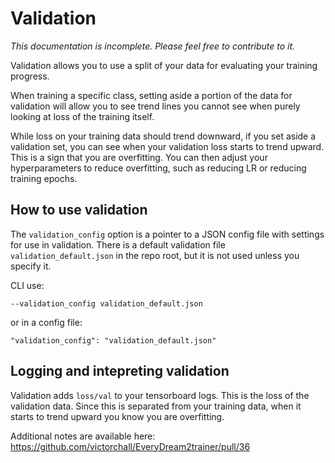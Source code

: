 # Validation

*This documentation is incomplete.  Please feel free to contribute to it.*

Validation allows you to use a split of your data for evaluating your training progress.  

When training a specific class, setting aside a portion of the data for validation will allow you to see trend lines you cannot see when purely looking at loss of the training itself.

While loss on your training data should trend downward, if you set aside a validation set, you can see when your validation loss starts to trend upward.  This is a sign that you are overfitting.  You can then adjust your hyperparameters to reduce overfitting, such as reducing LR or reducing training epochs. 

## How to use validation

The `validation_config` option is a pointer to a JSON config file with settings for use in validation.  There is a default validation file `validation_default.json` in the repo root, but it is not used unless you specify it.  

CLI use:

    --validation_config validation_default.json

or in a config file:

    "validation_config": "validation_default.json"

## Logging and intepreting validation

Validation adds `loss/val` to your tensorboard logs.  This is the loss of the validation data.  Since this is separated from your training data, when it starts to trend upward you know you are overfitting.  

Additional notes are available here: https://github.com/victorchall/EveryDream2trainer/pull/36